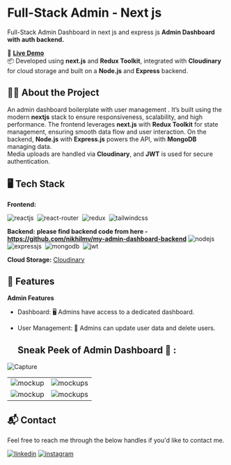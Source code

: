 # Full-Stack Admin - Next js 
Full-Stack Admin Dashboard in next js and express js 
**Admin Dashboard with auth backend.**

🔗 [**Live Demo**]( )  
📦 Developed using **next.js** and **Redux Toolkit**, integrated with **Cloudinary** for cloud storage and built on a **Node.js** and **Express** backend.


## 🧑‍💻 About the Project

An admin dashboard boilerplate with user management . It’s built using the modern **nextjs** stack to ensure responsiveness, scalability, and high performance. The frontend leverages **next.js** with **Redux Toolkit** for state management, ensuring smooth data flow and user interaction. On the backend, **Node.js** with **Express.js** powers the API, with **MongoDB** managing data.  
Media uploads are handled via **Cloudinary**, and **JWT** is used for secure authentication.

## 🖥️ Tech Stack
**Frontend:**

![reactjs](https://img.shields.io/badge/React-20232A?style=for-the-badge&logo=react&logoColor=61DAFB)&nbsp;
![react-router](https://img.shields.io/badge/React_Router-CA4245?style=for-the-badge&logo=react-router&logoColor=white)&nbsp;
![redux](https://img.shields.io/badge/Redux-593D88?style=for-the-badge&logo=redux&logoColor=white)&nbsp;
![tailwindcss](https://img.shields.io/badge/Tailwind_CSS-38B2AC?style=for-the-badge&logo=tailwind-css&logoColor=white)&nbsp; 

**Backend:**
**please find backend code from here - https://github.com/nikhilmv/my-admin-dashboard-backend**
![nodejs](https://img.shields.io/badge/Node.js-43853D?style=for-the-badge&logo=node.js&logoColor=white)&nbsp;
![expressjs](https://img.shields.io/badge/Express.js-000000?style=for-the-badge&logo=express&logoColor=white)&nbsp;
![mongodb](https://img.shields.io/badge/MongoDB-4EA94B?style=for-the-badge&logo=mongodb&logoColor=white)&nbsp;
![jwt](	https://img.shields.io/badge/JWT-000000?style=for-the-badge&logo=JSON%20web%20tokens&logoColor=white)&nbsp;
 

**Cloud Storage:** [Cloudinary](https://cloudinary.com/)

 
## 🚀 Features
 
**Admin Features**
- Dashboard: 🖥️ Admins have access to a dedicated dashboard.  
- User Management: 👥 Admins can update user data and delete users. 

  ## Sneak Peek of Admin Dashboard 🙈 :
![Capture](https://user-images.githubusercontent.com/64949957/153995268-0cb769b9-e0ee-48ea-83c1-09b881df4101.PNG)

<table>
  <tr>
    <td><img src="https://user-images.githubusercontent.com/64949957/153995383-367cbcc0-cce5-4523-a999-b8d92e44d6ab.jpg" alt="mockup" /></td>
    <td><img src="https://user-images.githubusercontent.com/64949957/153995406-45e36cbc-8d42-4416-b23a-08ad592e4ebc.jpg" alt="mockups" /></td>
  </tr>
  <tr>
    <td><img src="https://user-images.githubusercontent.com/64949957/153996560-bd631f30-46f0-4248-83b3-d8ce44a8f9e4.PNG" alt="mockup" /></td>
    <td><img src="https://user-images.githubusercontent.com/64949957/153996577-57b1a82d-064a-49dc-9055-e2bceb854ab2.PNG" alt="mockups" /></td>
  </tr>
</table>  

<h2>📬 Contact</h2>

Feel free to reach me through the below handles if you'd like to contact me.

[![linkedin](https://img.shields.io/badge/LinkedIn-0077B5?style=for-the-badge&logo=linkedin&logoColor=white)](https://in.linkedin.com/in/nikhilmv8094)
[![instagram](https://img.shields.io/badge/Instagram-E4405F?style=for-the-badge&logo=instagram&logoColor=white)](https://www.instagram.com/nikmv13/)
